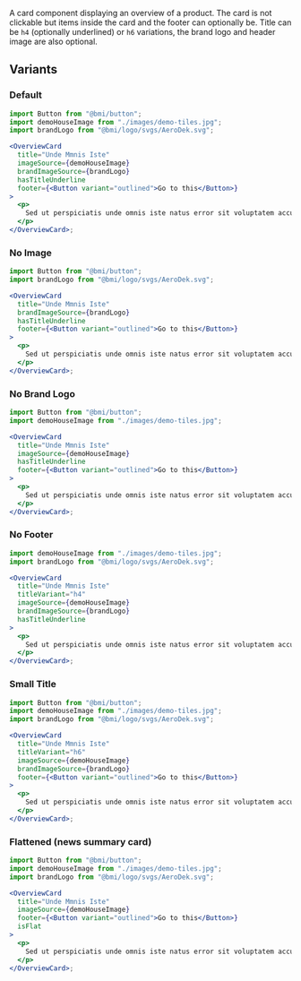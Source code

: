 A card component displaying an overview of a product. The card is not clickable but items inside the card and the footer can optionally be. Title can be `h4` (optionally underlined) or `h6` variations, the brand logo and header image are also optional.

## Variants

### Default

```jsx
import Button from "@bmi/button";
import demoHouseImage from "./images/demo-tiles.jpg";
import brandLogo from "@bmi/logo/svgs/AeroDek.svg";

<OverviewCard
  title="Unde Mmnis Iste"
  imageSource={demoHouseImage}
  brandImageSource={brandLogo}
  hasTitleUnderline
  footer={<Button variant="outlined">Go to this</Button>}
>
  <p>
    Sed ut perspiciatis unde omnis iste natus error sit voluptatem accusantium.
  </p>
</OverviewCard>;
```

### No Image

```jsx
import Button from "@bmi/button";
import brandLogo from "@bmi/logo/svgs/AeroDek.svg";

<OverviewCard
  title="Unde Mmnis Iste"
  brandImageSource={brandLogo}
  hasTitleUnderline
  footer={<Button variant="outlined">Go to this</Button>}
>
  <p>
    Sed ut perspiciatis unde omnis iste natus error sit voluptatem accusantium.
  </p>
</OverviewCard>;
```

### No Brand Logo

```jsx
import Button from "@bmi/button";
import demoHouseImage from "./images/demo-tiles.jpg";

<OverviewCard
  title="Unde Mmnis Iste"
  imageSource={demoHouseImage}
  hasTitleUnderline
  footer={<Button variant="outlined">Go to this</Button>}
>
  <p>
    Sed ut perspiciatis unde omnis iste natus error sit voluptatem accusantium.
  </p>
</OverviewCard>;
```

### No Footer

```jsx
import demoHouseImage from "./images/demo-tiles.jpg";
import brandLogo from "@bmi/logo/svgs/AeroDek.svg";

<OverviewCard
  title="Unde Mmnis Iste"
  titleVariant="h4"
  imageSource={demoHouseImage}
  brandImageSource={brandLogo}
  hasTitleUnderline
>
  <p>
    Sed ut perspiciatis unde omnis iste natus error sit voluptatem accusantium.
  </p>
</OverviewCard>;
```

### Small Title

```jsx
import Button from "@bmi/button";
import demoHouseImage from "./images/demo-tiles.jpg";
import brandLogo from "@bmi/logo/svgs/AeroDek.svg";

<OverviewCard
  title="Unde Mmnis Iste"
  titleVariant="h6"
  imageSource={demoHouseImage}
  brandImageSource={brandLogo}
  footer={<Button variant="outlined">Go to this</Button>}
>
  <p>
    Sed ut perspiciatis unde omnis iste natus error sit voluptatem accusantium.
  </p>
</OverviewCard>;
```

### Flattened (news summary card)

```jsx
import Button from "@bmi/button";
import demoHouseImage from "./images/demo-tiles.jpg";
import brandLogo from "@bmi/logo/svgs/AeroDek.svg";

<OverviewCard
  title="Unde Mmnis Iste"
  imageSource={demoHouseImage}
  footer={<Button variant="outlined">Go to this</Button>}
  isFlat
>
  <p>
    Sed ut perspiciatis unde omnis iste natus error sit voluptatem accusantium.
  </p>
</OverviewCard>;
```
